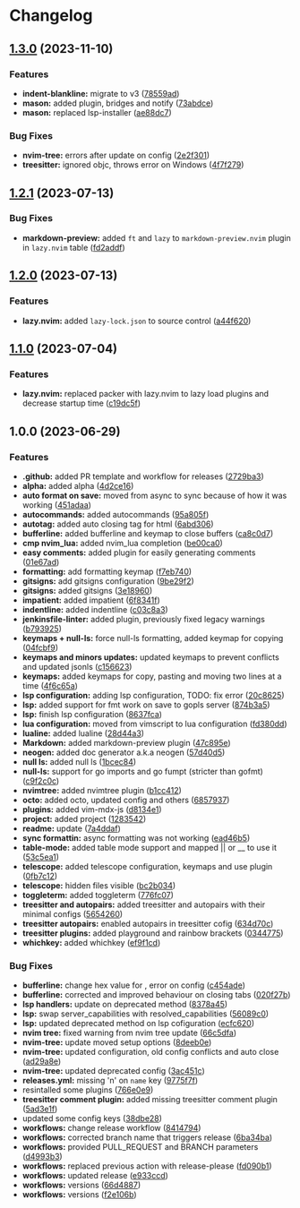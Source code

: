 # Changelog

## [1.3.0](https://github.com/felicandalc/UniverseNvim/compare/v1.2.1...v1.3.0) (2023-11-10)


### Features

* **indent-blankline:** migrate to v3 ([78559ad](https://github.com/felicandalc/UniverseNvim/commit/78559adf2355a7a2e3022bbdc1bee3308664f5f3))
* **mason:** added plugin, bridges and notify ([73abdce](https://github.com/felicandalc/UniverseNvim/commit/73abdce6127021fe38c23b26290190291e368d8f))
* **mason:** replaced lsp-installer ([ae88dc7](https://github.com/felicandalc/UniverseNvim/commit/ae88dc7dad9c27742c5bd0d273e54be2eabb3ef7))


### Bug Fixes

* **nvim-tree:** errors after update on config ([2e2f301](https://github.com/felicandalc/UniverseNvim/commit/2e2f301ba0ef99bddd1299822a5676f6fadd7fa9))
* **treesitter:** ignored objc, throws error on Windows ([4f7f279](https://github.com/felicandalc/UniverseNvim/commit/4f7f2790a8d250d52628872b95de1abb51b57742))

## [1.2.1](https://github.com/felicandalc/UniverseNvim/compare/v1.2.0...v1.2.1) (2023-07-13)


### Bug Fixes

* **markdown-preview:** added `ft` and `lazy` to `markdown-preview.nvim` plugin in `lazy.nvim` table ([fd2addf](https://github.com/felicandalc/UniverseNvim/commit/fd2addf478d39467630074a5611494267ebc3fcd))

## [1.2.0](https://github.com/felicandalc/UniverseNvim/compare/v1.1.0...v1.2.0) (2023-07-13)


### Features

* **lazy.nvim:** added `lazy-lock.json` to source control ([a44f620](https://github.com/felicandalc/UniverseNvim/commit/a44f620e090248428632bf36f1fd495d0cd8484c))

## [1.1.0](https://github.com/felicandalc/UniverseNvim/compare/v1.0.0...v1.1.0) (2023-07-04)


### Features

* **lazy.nvim:** replaced packer with lazy.nvim to lazy load plugins and decrease startup time ([c19dc5f](https://github.com/felicandalc/UniverseNvim/commit/c19dc5f1f07f7efe5c1440f20dcb6a384dc6a2d9))

## 1.0.0 (2023-06-29)


### Features

* **.github:** added PR template and workflow for releases ([2729ba3](https://github.com/felicandalc/nvim/commit/2729ba3ac787b76a8d85e96f27e9c87c20e5a73d))
* **alpha:** added alpha ([4d2ce16](https://github.com/felicandalc/nvim/commit/4d2ce16f218179839a21ec44b323987353586dec))
* **auto format on save:** moved from async to sync because of how it was working ([451adaa](https://github.com/felicandalc/nvim/commit/451adaa9c31c8dda93bd89bf8f742e50b3ef3967))
* **autocommands:** added autocommands ([95a805f](https://github.com/felicandalc/nvim/commit/95a805f804294f6159e4245178c8ad73764d0f7d))
* **autotag:** added auto closing tag for html ([6abd306](https://github.com/felicandalc/nvim/commit/6abd30674708147e64859dafe344de8b40a1a503))
* **bufferline:** added bufferline and keymap to close buffers ([ca8c0d7](https://github.com/felicandalc/nvim/commit/ca8c0d794d5a998a30c306c005e949013249fa9f))
* **cmp nvim_lua:** added nvim_lua completion ([be00ca0](https://github.com/felicandalc/nvim/commit/be00ca02891d646c0e834eafad14f37c78f3be81))
* **easy comments:** added plugin for easily generating comments ([01e67ad](https://github.com/felicandalc/nvim/commit/01e67ad93ab6117eddca8f75efad171a450829ad))
* **formatting:** add formatting keymap ([f7eb740](https://github.com/felicandalc/nvim/commit/f7eb740788878057062de6d23293ac5d022523c7))
* **gitsigns:** add gitsigns configuration ([9be29f2](https://github.com/felicandalc/nvim/commit/9be29f2bbef01908df2991de0e47e040c6c61e7e))
* **gitsigns:** added gitsigns ([3e18960](https://github.com/felicandalc/nvim/commit/3e1896007069b771c634b252ee234535765d54f4))
* **impatient:** added impatient ([6f8341f](https://github.com/felicandalc/nvim/commit/6f8341f4e05250161b75559b15094ef591daef11))
* **indentline:** added indentline ([c03c8a3](https://github.com/felicandalc/nvim/commit/c03c8a3fcb1b413ebccb3a9fd64e15700c5b6983))
* **jenkinsfile-linter:** added plugin, previously fixed legacy warnings ([b793925](https://github.com/felicandalc/nvim/commit/b793925ea5a5d24577cfb396a3958969a23cfdaf))
* **keymaps + null-ls:** force null-ls formatting, added keymap for copying ([04fcbf9](https://github.com/felicandalc/nvim/commit/04fcbf9a1e93990cb37154cc2533cc41a42402d4))
* **keymaps and minors updates:** updated keymaps to prevent conflicts and updated jsonls ([c156623](https://github.com/felicandalc/nvim/commit/c1566233fe1cdb3ed5c4b32ac27ee1eb651a83f1))
* **keymaps:** added keymaps for copy, pasting and moving two lines at a time ([4f6c65a](https://github.com/felicandalc/nvim/commit/4f6c65a5e9814774baa311f8a640a6408a0782ab))
* **lsp configuration:** adding lsp configuration, TODO: fix error ([20c8625](https://github.com/felicandalc/nvim/commit/20c8625a347cc96d5a6726aa6f5661fab3964e5d))
* **lsp:** added support for fmt work on save to gopls server ([874b3a5](https://github.com/felicandalc/nvim/commit/874b3a5a6f4b0a3a6f2432daa3d7546fce03675a))
* **lsp:** finish lsp configuration ([8637fca](https://github.com/felicandalc/nvim/commit/8637fca11be12f24a5411a34503b40c543b0336d))
* **lua configuration:** moved from vimscript to lua configuration ([fd380dd](https://github.com/felicandalc/nvim/commit/fd380dd327ff0b3e4315724e907341a0ebd7b347))
* **lualine:** added lualine ([28d44a3](https://github.com/felicandalc/nvim/commit/28d44a3b95ae069bb753c61247a05ff867d1787d))
* **Markdown:** added markdown-preview plugin ([47c895e](https://github.com/felicandalc/nvim/commit/47c895e782e0d271304f113cd63b5c757ed1ee92))
* **neogen:** added doc generator a.k.a neogen ([57d40d5](https://github.com/felicandalc/nvim/commit/57d40d52aefad3aeab8b369a846baa347be96b80))
* **null ls:** added null ls ([1bcec84](https://github.com/felicandalc/nvim/commit/1bcec84350073b94a8f38ab71bd5ec216caf47ce))
* **null-ls:** support for go imports and go fumpt (stricter than gofmt) ([c9f2c0c](https://github.com/felicandalc/nvim/commit/c9f2c0cb803ec5a5434fdb4862a9c5ae2e440110))
* **nvimtree:** added nvimtree plugin ([b1cc412](https://github.com/felicandalc/nvim/commit/b1cc412c384ded8c463d6c2f38dc48f074ba8900))
* **octo:** added octo, updated config and others ([6857937](https://github.com/felicandalc/nvim/commit/6857937172b572a0d05487d2911d52db90ebd10f))
* **plugins:** added vim-mdx-js ([d8134e1](https://github.com/felicandalc/nvim/commit/d8134e1f63599d1d2a7a1a5b1252fbca6676621c))
* **project:** added project ([1283542](https://github.com/felicandalc/nvim/commit/1283542709993679d3e5af2a341ad79859658f4a))
* **readme:** update ([7a4ddaf](https://github.com/felicandalc/nvim/commit/7a4ddaf375d043f6f3f3a11b9813bc6fc2619a9f))
* **sync formattin:** async formatting was not working ([ead46b5](https://github.com/felicandalc/nvim/commit/ead46b50d8e50d630ada7589ae7bd938df2edc84))
* **table-mode:** added table mode support and mapped || or __ to use it ([53c5ea1](https://github.com/felicandalc/nvim/commit/53c5ea171c7943d1d4cc2f5347803b6702b8f3dd))
* **telescope:** added telescope configuration, keymaps and use plugin ([0fb7c12](https://github.com/felicandalc/nvim/commit/0fb7c120e8a0cbabd1a80edef3de6f92d99dee45))
* **telescope:** hidden files visible ([bc2b034](https://github.com/felicandalc/nvim/commit/bc2b034417167cdd45a1e3923b7fac99b0163dff))
* **toggleterm:** added toggleterm ([776fc07](https://github.com/felicandalc/nvim/commit/776fc07201b5110237c4bea6943e4d89f4713b18))
* **treesitter and autopairs:** added treesitter and autopairs with their minimal configs ([5654260](https://github.com/felicandalc/nvim/commit/565426054a58566c2a3149bff513c8239926d31f))
* **treesitter autopairs:** enabled autopairs in treesitter cofig ([634d70c](https://github.com/felicandalc/nvim/commit/634d70ce9f23c8bd14676a0c8ef57c670a3ccb24))
* **treesitter plugins:** added playground and rainbow brackets ([0344775](https://github.com/felicandalc/nvim/commit/034477530801bbfb914c4db25f35a1dfa075c280))
* **whichkey:** added whichkey ([ef9f1cd](https://github.com/felicandalc/nvim/commit/ef9f1cd3e4b20b59172281b193908ed5b1a59968))


### Bug Fixes

* **bufferline:** change hex value for , error on config ([c454ade](https://github.com/felicandalc/nvim/commit/c454adefe231b54fb2a1f8f086c7487370f9902a))
* **bufferline:** corrected and improved behaviour on closing tabs ([020f27b](https://github.com/felicandalc/nvim/commit/020f27bf9f18c7ec21e98615da46423e2840fe18))
* **lsp handlers:** update on deprecated method ([8378a45](https://github.com/felicandalc/nvim/commit/8378a45e2b1dd0ee7f43aaeed0bb81883b89fc51))
* **lsp:** swap server_capabilities with resolved_capabilities ([56089c0](https://github.com/felicandalc/nvim/commit/56089c008fe0de37ea6ed1c97635c92286eaea4d))
* **lsp:** updated deprecated method on lsp cofiguration ([ecfc620](https://github.com/felicandalc/nvim/commit/ecfc620bf1792d677e9d70302c6e2da9fe50c7e0))
* **nvim tree:** fixed warning from nvim tree update ([66c5dfa](https://github.com/felicandalc/nvim/commit/66c5dfa0502d9b12e9ee10df382f1a4cf98d9d7b))
* **nvim-tree:** update moved setup options ([8deeb0e](https://github.com/felicandalc/nvim/commit/8deeb0ee069b6213be7da84a7a4e00308c04a2cb))
* **nvim-tree:** updated configuration, old config conflicts and auto close ([ad29a8e](https://github.com/felicandalc/nvim/commit/ad29a8eb60e4638477c7fe151b2bf237b965a307))
* **nvim-tree:** updated deprecated config ([3ac451c](https://github.com/felicandalc/nvim/commit/3ac451c256f62c28a563eb06c0290dcc9d20e986))
* **releases.yml:** missing 'n' on `name` key ([9775f7f](https://github.com/felicandalc/nvim/commit/9775f7f1e8808797c2cdf7f46b34898554c3880e))
* resintalled some plugins ([766e0e9](https://github.com/felicandalc/nvim/commit/766e0e95c014da6cee7a3ffe96ec0ab2a506447f))
* **treesitter comment plugin:** added missing treesitter comment plugin ([5ad3e1f](https://github.com/felicandalc/nvim/commit/5ad3e1fdecc4c98195ce3963f62ca12a5d8c3108))
* updated some config keys ([38dbe28](https://github.com/felicandalc/nvim/commit/38dbe28807ae6a13430905506578e4936343a155))
* **workflows:** change release workflow ([8414794](https://github.com/felicandalc/nvim/commit/841479487e49ae6234e5ed312c425e1fd09b8fc9))
* **workflows:** corrected branch name that triggers release ([6ba34ba](https://github.com/felicandalc/nvim/commit/6ba34ba5ec420343847c4922eb7d6c88cbefc9d8))
* **workflows:** provided PULL_REQUEST and BRANCH parameters ([d4993b3](https://github.com/felicandalc/nvim/commit/d4993b3f83e2837c755909129193c62c2f26da15))
* **workflows:** replaced previous action with release-please ([fd090b1](https://github.com/felicandalc/nvim/commit/fd090b1786e18d4626bd0518019aca834f5228c1))
* **workflows:** updated release ([e933ccd](https://github.com/felicandalc/nvim/commit/e933ccdabab573321108230da1612e74563dc79f))
* **workflows:** versions ([66d4887](https://github.com/felicandalc/nvim/commit/66d4887d1df603af0b8f3d7b1a4115c5d97aedb6))
* **workflows:** versions ([f2e106b](https://github.com/felicandalc/nvim/commit/f2e106bf88a70ec525326132086a13e4c0532167))
